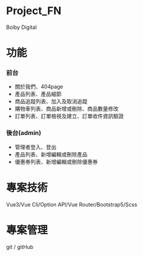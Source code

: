 # Project_FN

Bolby Digital

# 功能
### 前台
* 關於我們、404page
* 產品列表、產品細節
* 商品追蹤列表、加入及取消追蹤
* 購物車列表、商品新增或刪除、商品數量修改
* 訂單列表、訂單檢視及建立、訂單收件資訊驗證

### 後台(admin)
* 管理者登入、登出
* 產品列表、新增編輯或刪除產品
* 優惠券列表、新增編輯或刪除優惠券

# 專案技術
Vue3/Vue Cli/Option API/Vue Router/Bootstrap5/Scss

# 專案管理
git / gitHub
